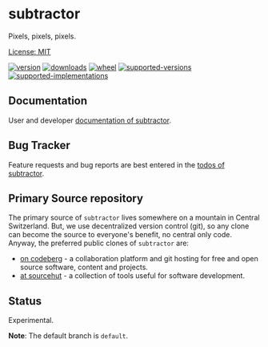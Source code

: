 # subtractor

Pixels, pixels, pixels.

[License: MIT](https://git.sr.ht/~sthagen/subtractor/tree/default/item/LICENSE)

[![version](https://img.shields.io/pypi/v/subtractor.svg?style=flat)](https://pypi.python.org/pypi/subtractor/)
[![downloads](https://pepy.tech/badge/subtractor/month)](https://pepy.tech/project/subtractor)
[![wheel](https://img.shields.io/pypi/wheel/subtractor.svg?style=flat)](https://pypi.python.org/pypi/subtractor/)
[![supported-versions](https://img.shields.io/pypi/pyversions/subtractor.svg?style=flat)](https://pypi.python.org/pypi/subtractor/)
[![supported-implementations](https://img.shields.io/pypi/implementation/subtractor.svg?style=flat)](https://pypi.python.org/pypi/subtractor/)

## Documentation

User and developer [documentation of subtractor](https://codes.dilettant.life/docs/subtractor).

## Bug Tracker

Feature requests and bug reports are best entered in the [todos of subtractor](https://todo.sr.ht/~sthagen/subtractor).

## Primary Source repository

The primary source of `subtractor` lives somewhere on a mountain in Central Switzerland.
But, we use decentralized version control (git), so any clone can become the source to everyone's benefit, no central only code.
Anyway, the preferred public clones of `subtractor` are:

* [on codeberg](https://codeberg.org/sthagen/subtractor) - a collaboration platform and git hosting for free and open source software, content and projects.
* [at sourcehut](https://git.sr.ht/~sthagen/subtractor) - a collection of tools useful for software development.

## Status

Experimental.

**Note**: The default branch is `default`.
